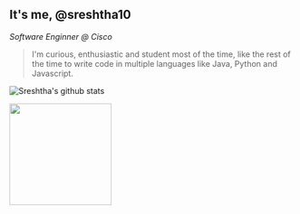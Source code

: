 <h2>It's me, @sreshtha10</h2>
<p><em>Software Enginner @ Cisco</br>
</em></p>

> I'm curious, enthusiastic and student most of the time, like the rest of the time to write code in multiple languages like Java, Python and Javascript.


![Sreshtha's github stats](https://github-readme-stats.vercel.app/api?username=sreshtha10&show_icons=true&hide_border=true)

<img height="180em" src="https://github-readme-stats.vercel.app/api/top-langs/?username=sreshtha10&layout=compact&langs_count=8&hide=jupyter%20notebook,html,css"/>
